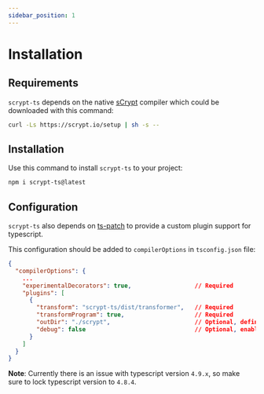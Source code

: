```yaml
---
sidebar_position: 1
---
```


# Installation

## Requirements

`scrypt-ts` depends on the native [sCrypt](https://scrypt.io) compiler which could be downloaded with this command:

```sh
curl -Ls https://scrypt.io/setup | sh -s --
```

## Installation

Use this command to install `scrypt-ts` to your project:

```sh
npm i scrypt-ts@latest
```

## Configuration

`scrypt-ts` also depends on [ts-patch](https://github.com/nonara/ts-patch) to provide a custom plugin support for typescript. 

This configuration should be added to `compilerOptions` in `tsconfig.json` file:

```json
{
  "compilerOptions": {
    ...
    "experimentalDecorators": true,                  // Required
    "plugins": [
      {
        "transform": "scrypt-ts/dist/transformer",   // Required
        "transformProgram": true,                    // Required
        "outDir": "./scrypt",                        // Optional, define the auto-generated `.scrypt` files folder
        "debug": false                               // Optional, enable/disable debug log in console.
      }
    ]
  }
}
```

**Note**: Currently there is an issue with typescript version `4.9.x`, so make sure to lock typescript version to `4.8.4`.




